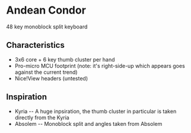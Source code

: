 # Andean Condor

48 key monoblock split keyboard

## Characteristics

- 3x6 core + 6 key thumb cluster per hand
- Pro-micro MCU footprint (note: it's right-side-up which appears goes against the current trend)
- Nice!View headers (untested)

## Inspiration 

- Kyria -- A huge inpsiration, the thumb cluster in particular is taken directly from the Kyria
- Absolem -- Monoblock split and angles taken from Absolem
